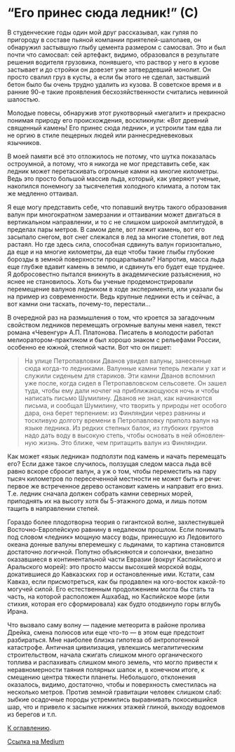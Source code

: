 # “Его принес сюда ледник!” (С)

В студенческие годы один мой друг рассказывал, как гуляя по пригороду в составе пьяной компании приятелей-шалопаев, он обнаружил застывшую глыбу цемента размером с самосвал. Это и был почти что самосвал: сей артефакт, видимо, образовался в результате решения водителя грузовика, понявшего, что раствор у него в кузове застывает и до стройки он довезет уже затвердевший монолит. Он просто свалил груз в кусты, а если бы этого не сделал, застывший бетон было бы очень трудно удалить из кузова. В советское время и в ранние 90-е такие проявления бесхозяйственности считались невинной шалостью.

Молодые повесы, обнаружив этот рукотворный «мегалит» и прекрасно понимая природу его происхождения, воскликнули: «Вот древний священный камень! Его принес сюда ледник», и устроили там едва ли не оргию в стиле пещерных людей или раннесредневековых язычников.

В моей памяти всё это отложилось не потому, что шутка показалась остроумной, а потому, что я никогда не мог представить себе, как ледник может перетаскивать огромные камни на многие километры. Ведь это просто большой массив льда, который, как уверяют ученые, накопился понемногу за тысячелетия холодного климата, а потом так же медленно оттаивал.

Я еще могу представить себе, что попавший внутрь такого образования валун при многократном замерзании и оттаивании может двигаться в вертикальном направлении, и то с не слишком широкой амплитудой, в пределах пары метров. В самом деле, вот лежит камень, вот его засыпало снегом, вот снег слежался в лед за многие столетия, вот лед растаял. Но где здесь сила, способная сдвинуть валун горизонтально, да еще и на многие километры, да еще чтобы такие глыбы глубокие борозды в земной поверхности процарапывали? Напротив, масса льда еще глубже вдавит камень в землю, и сдвинуть его будет еще труднее. Я добросовестно пытался вникнуть в академические разъяснения, но яснее не становилось. Хоть бы ученые продемонстрировали перемещение валунов ледником в ходе эксперимента, или указали бы на пример из современности. Ведь крупные ледники есть и сейчас, а вот камни они таскать, почему-то, перестали…

В очередной раз на размышления о том, что кроется за загадочным свойством ледников перемещать огромные валуны меня навел, текст романа «Чевенгур» А.П. Платонова. Писатель в молодости работал мелиоратором-практиком и был хорошо знаком с рельефами России, особенно ее южной, степной части. Вот что он пишет:

> На улице Петропавловки Дванов увидел валуны, занесен­ные сюда когда-то ледниками. Валунные камни теперь лежа­ли у хат и служили сиденьем для стариков. Эти камни Дванов вспомнил уже после, когда сидел в Пе­тропавловском сельсовете. Он зашел туда, чтобы ему дали ночлег на приближающуюся ночь и чтобы написать письмо Шумилину. Дванов не знал, как начинаются письма, и сооб­щал Шумилину, что творить у природы нет особого дара, она берет терпением: из Финляндии через равнины и тоскливую долготу времени в Петропавловку приполз валун на языке ледника. Из редких степных балок, из глубоких грунтов надо дать воду в высокую степь, чтобы основать в ней обновлен­ную жизнь. Это ближе, чем притащить валун из Финляндии.

Как может «язык ледника» подползти под камень и начать перемещать его? Если даже такое случилось, ползущая следом масса льда всё равно вскоре сбросит валун, а уж о том, чтобы переместить на пару тысяч километров по пересеченной местности не может быть и речи: первое же встреченное дерево остановит камень и направит его вниз. Т.е. ледник сначала должен собрать камни северных морей, приподнять их на высоту хотя бы 5-этажного дома, и лишь потом тащить в направлении степей.

Гораздо более плодотворна теория о гигантской волне, захлестнувшей Восточно-Европейскую равнину в недалеком прошлом. Если понимать под словом «ледник» мощную массу воды, принесшую из Ледовитого океана донные валуны вперемешку с льдинами, то картина становится достаточно логичной. Попутно объясняются и солончаки, внезапно оказавшиеся в континентальной части Евразии (вокруг Каспийского и Аральского морей): это просто массы высохшей морской воды, докатившиеся до Кавказских гор и остановленные ими. Кстати, сам Кавказ, если присмотреться, как бы продавлен на юго-восток какой-то могучей силой. Его естественным продолжением могла бы стать та часть, на которой расположен Ашхабад, но Каспийское море (или стихия, которая его сформировала) как будто отодвинуло горы вглубь Ирана.

Что вызвало саму волну — падение метеорита в районе пролива Дрейка, смена полюсов или еще что-то — в этом еще предстоит разбираться. Мне наиболее близка гипотеза об антропогенной катастрофе. Античная цивилизация, увлекшись мегалитическим строительством, начала сжигать слишком много органического топлива и распахивать слишком много земель, что могло привести к неравномерности таяния полярных шапок и, в конечном итоге, к смещению центра тяжести планеты. Небольшого, отклонения оказалось, видимо, достаточно, чтобы и поверхность сместилась на несколько метров. Против земной гравитации человек слишком слаб: зыбкие осадочные породы устремились выравнивать покосившийся шар, что и привело к засыпке нижних этажей глиной, выходу водоемов из берегов и т.п.

[К оглавлению](/#toc).

[Ссылка на Medium](https://yababay.medium.com/%D0%B5%D0%B3%D0%BE-%D0%BF%D1%80%D0%B8%D0%BD%D0%B5%D1%81-%D1%81%D1%8E%D0%B4%D0%B0-%D0%BB%D0%B5%D0%B4%D0%BD%D0%B8%D0%BA-%D1%81-df353c9399e)
